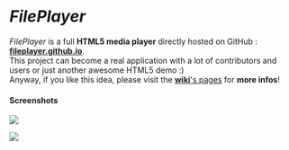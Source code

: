 # *FilePlayer*

*FilePlayer* is a full **HTML5 media player** directly hosted on GitHub : [**fileplayer.github.io**](http://fileplayer.github.io).  
This project can become a real application with a lot of contributors and users or just another awesome HTML5 demo :)  
Anyway, if you like this idea, please visit the [**wiki**'s pages](https://github.com/FilePlayer/fileplayer.github.io/wiki) for **more infos**!

#### Screenshots

![](http://i.imgur.com/h0W9I9Q.png)

![](http://i.imgur.com/Tr3xvCW.png)
